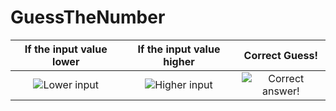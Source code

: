 # GuessTheNumber

If the input value lower   |  If the input value higher|  Correct Guess!
:-------------------------:|:-------------------------:|:-------------------------:
![Lower input](https://github.com/user-attachments/assets/06743f51-0fa8-40dd-b610-b80b555ae22d)  |  ![Higher input](https://github.com/user-attachments/assets/63308a73-de13-4718-af43-229a87e70bf2) |  ![Correct answer!](https://github.com/user-attachments/assets/99556246-4fff-4340-abfa-edfd013bd707)


